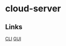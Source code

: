 # cloud-server

## Links
[CLI](http://cloudserver-env.eba-kvmjpyri.us-west-1.elasticbeanstalk.com/)
[GUI](http://cloudserver-env.eba-kvmjpyri.us-west-1.elasticbeanstalk.com/)

<!-- please work! -->
